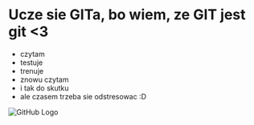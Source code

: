 # Ucze sie GITa, bo wiem, ze GIT jest git <3

- czytam
- testuje
- trenuje
- znowu czytam
- i tak do skutku
- ale czasem trzeba sie odstresowac :D

![GitHub Logo](https://octodex.github.com/images/surftocat.png)
